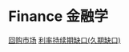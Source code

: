 # Finance 金融学
[回购市场](https://github.com/zhuanrui/Finance/blob/249f6cd227567c12f53b49b1b4e3ae999c6d72d0/%E5%9B%9E%E8%B4%AD%E5%B8%82%E5%9C%BA)
[利率持续期缺口(久期缺口)](https://github.com/zhuanrui/Finance/blob/23fed2564efc269bec9b0f74f4170fa92ec4dc80/%E5%88%A9%E7%8E%87%E6%8C%81%E7%BB%AD%E6%9C%9F%E7%BC%BA%E5%8F%A3(%E4%B9%85%E6%9C%9F%E7%BC%BA%E5%8F%A3))
